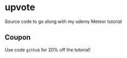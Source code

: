 upvote
======================

Source code to go along with my udemy Meteor tutorial

Coupon
----------

Use code `github` for 20% off the tutorial!